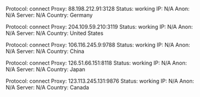Protocol: connect
Proxy: 88.198.212.91:3128
Status: working
IP: N/A
Anon: N/A
Server: N/A
Country: Germany

Protocol: connect
Proxy: 204.109.59.210:3119
Status: working
IP: N/A
Anon: N/A
Server: N/A
Country: United States

Protocol: connect
Proxy: 106.116.245.9:9788
Status: working
IP: N/A
Anon: N/A
Server: N/A
Country: China

Protocol: connect
Proxy: 126.51.66.151:8118
Status: working
IP: N/A
Anon: N/A
Server: N/A
Country: Japan

Protocol: connect
Proxy: 123.113.245.131:9876
Status: working
IP: N/A
Anon: N/A
Server: N/A
Country: Canada

